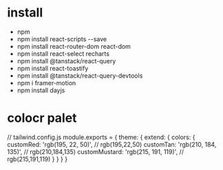 # install
- npm
- npm install react-scripts --save
- npm install react-router-dom react-dom
- npm install react-select recharts
- npm install @tanstack/react-query
- npm install react-toastify
- npm install @tanstack/react-query-devtools
- npm i framer-motion
- npm install dayjs

# colocr palet
// tailwind.config.js
module.exports = {
  theme: {
    extend: {
      colors: {
        customRed: 'rgb(195, 22, 50)',       // rgb(195,22,50)
        customTan: 'rgb(210, 184, 135)',     // rgb(210,184,135)
        customMustard: 'rgb(215, 191, 119)', // rgb(215,191,119)
      }
    }
  }
}
